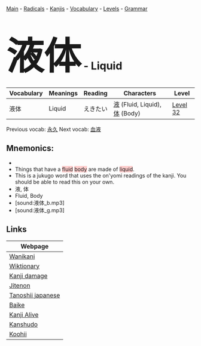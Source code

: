<style> bigfont {font-size: 100px}</style>
[Main](../README.md) -
[Radicals](../radicals.md) -
[Kanjis](../kanjis.md) -
[Vocabulary](../vocabulary.md) -
[Levels](../levels.md) -
[Grammar](../grammar.md)
# <bigfont> 液体</bigfont> - Liquid 

| Vocabulary | Meanings | Reading | Characters | Level |
| --- | --- | --- | --- | --- |
| 液体 | Liquid | えきたい |  [液](../kanjis/液.md) (Fluid, Liquid), [体](../kanjis/体.md) (Body) | [Level 32](../levels/wk_level32.md) |

Previous vocab: [永久](永久.md) Next vocab: [血液](血液.md) 

## Mnemonics:

* 
* Things that have a <span style="background-color:#ffcccb"> fluid</span> <span style="background-color:#ffcccb"> body</span> are made of <span style="background-color:#ffcccb"> liquid</span>.
* This is a jukugo word that uses the on'yomi readings of the kanji. You should be able to read this on your own.
* 液, 体
* Fluid, Body
* [sound:液体_b.mp3]
* [sound:液体_g.mp3]


## Links 

| Webpage |
| --- |
| [Wanikani          ](https://www.wanikani.com/kanji/液体) |
| [Wiktionary        ](https://en.wiktionary.org/wiki/液体) |
| [Kanji damage      ](http://www.kanjidamage.com/kanji/search?utf8=✓&q=液体) |
| [Jitenon           ](https://jitenon.com/kanji/液体) |
| [Tanoshii japanese ](https://www.tanoshiijapanese.com/dictionary/kanji.cfm?k=液体) |
| [Baike             ](https://baike.baidu.com/item/液体) |
| [Kanji Alive       ](https://app.kanjialive.com/液体) |
| [Kanshudo          ](https://www.kanshudo.com/searchmn?q=液体) |
| [Koohii            ](https://kanji.koohii.com/study/kanji/液体) |
